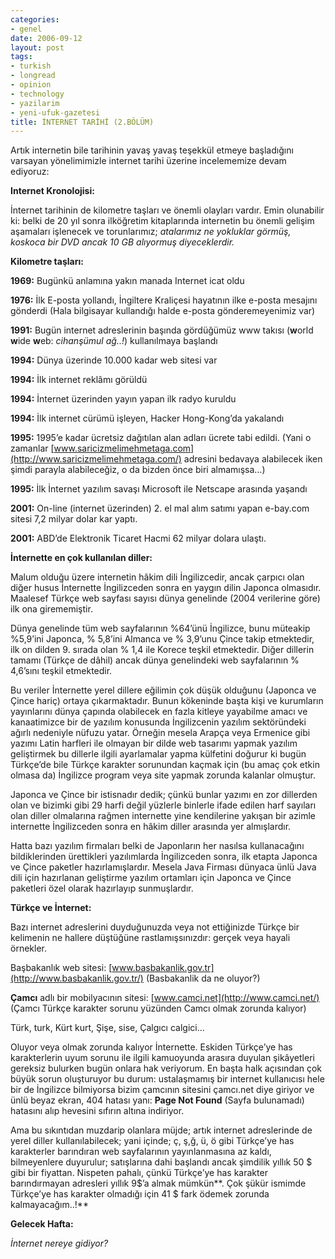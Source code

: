 ```yaml
---
categories:
- genel
date: 2006-09-12
layout: post
tags:
- turkish
- longread
- opinion
- technology
- yazilarim
- yeni-ufuk-gazetesi
title: İNTERNET TARİHİ (2.BÖLÜM)
---
```


Artık internetin bile tarihinin yavaş yavaş teşekkül etmeye başladığını varsayan yönelimimizle internet tarihi üzerine incelememize devam ediyoruz:

**Internet Kronolojisi:**

İnternet tarihinin de kilometre taşları ve önemli olayları vardır. Emin olunabilir ki: belki de 20 yıl sonra ilköğretim kitaplarında internetin bu önemli gelişim aşamaları işlenecek ve torunlarımız; _atalarımız ne yokluklar görmüş, koskoca bir DVD ancak 10 GB alıyormuş diyeceklerdir._

**Kilometre taşları:**

**1969:** Bugünkü anlamına yakın manada Internet icat oldu

**1976:** İlk E-posta yollandı, İngiltere Kraliçesi hayatının ilke e-posta mesajını gönderdi (Hala bilgisayar kullandığı halde e-posta gönderemeyenimiz var)

**1991:** Bugün internet adreslerinin başında gördüğümüz www takısı (**w**orld **w**ide **w**eb: _cihanşümul ağ..!_) kullanılmaya başlandı

**1994:** Dünya üzerinde 10.000 kadar web sitesi var

**1994:** İlk internet reklâmı görüldü

**1994:** İnternet üzerinden yayın yapan ilk radyo kuruldu

**1994:** İlk internet cürümü işleyen, Hacker Hong-Kong’da yakalandı

**1995:** 1995’e kadar ücretsiz dağıtılan alan adları ücrete tabi edildi. (Yani o zamanlar [www.saricizmelimehmetaga.com](http://www.saricizmelimehmetaga.com/) adresini bedavaya alabilecek iken şimdi parayla alabileceğiz, o da bizden önce biri almamışsa…)

**1995:** İlk İnternet yazılım savaşı Microsoft ile Netscape arasında yaşandı

**2001:** On-line (internet üzerinden) 2. el mal alım satımı yapan e-bay.com sitesi 7,2 milyar dolar kar yaptı.

**2001:** ABD’de Elektronik Ticaret Hacmi 62 milyar dolara ulaştı.

**İnternette en çok kullanılan diller:**

Malum olduğu üzere internetin hâkim dili İngilizcedir, ancak çarpıcı olan diğer husus İnternette İngilizceden sonra en yaygın dilin Japonca olmasıdır. Maalesef Türkçe web sayfası sayısı dünya genelinde (2004 verilerine göre) ilk ona girememiştir.

Dünya genelinde tüm web sayfalarının %64’ünü İngilizce, bunu müteakip %5,9’ini Japonca, % 5,8’ini Almanca ve % 3,9’unu Çince takip etmektedir, ilk on dilden 9. sırada olan % 1,4 ile Korece teşkil etmektedir. Diğer dillerin tamamı (Türkçe de dâhil) ancak dünya genelindeki web sayfalarının % 4,6’sını teşkil etmektedir.

Bu veriler İnternette yerel dillere eğilimin çok düşük olduğunu (Japonca ve Çince hariç) ortaya çıkarmaktadır. Bunun kökeninde başta kişi ve kurumların yayınlarını dünya çapında olabilecek en fazla kitleye yayabilme amacı ve kanaatimizce bir de yazılım konusunda İngilizcenin yazılım sektöründeki ağırlı nedeniyle nüfuzu yatar. Örneğin mesela Arapça veya Ermenice gibi yazımı Latin harfleri ile olmayan bir dilde web tasarımı yapmak yazılım geliştirmek bu dillerle ilgili ayarlamalar yapma külfetini doğurur ki bugün Türkçe’de bile Türkçe karakter sorunundan kaçmak için (bu amaç çok etkin olmasa da) İngilizce program veya site yapmak zorunda kalanlar olmuştur.

Japonca ve Çince bir istisnadır dedik; çünkü bunlar yazımı en zor dillerden olan ve bizimki gibi 29 harfi değil yüzlerle binlerle ifade edilen harf sayıları olan diller olmalarına rağmen internette yine kendilerine yakışan bir azimle internette İngilizceden sonra en hâkim diller arasında yer almışlardır.

Hatta bazı yazılım firmaları belki de Japonların her nasılsa kullanacağını bildiklerinden ürettikleri yazılımlarda İngilizceden sonra, ilk etapta Japonca ve Çince paketler hazırlamışlardır. Mesela Java Firması dünyaca ünlü Java dili için hazırlanan geliştirme yazılım ortamları için Japonca ve Çince paketleri özel olarak hazırlayıp sunmuşlardır.

**Türkçe ve İnternet:**

Bazı internet adreslerini duyduğunuzda veya not ettiğinizde Türkçe bir kelimenin ne hallere düştüğüne rastlamışsınızdır: gerçek veya hayali örnekler.

Başbakanlık web sitesi: [www.basbakanlik.gov.tr](http://www.basbakanlik.gov.tr/) (Basbakanlik da ne oluyor?)

**Çamcı** adlı bir mobilyacının sitesi: [www.camci.net](http://www.camci.net/) (Çamcı Türkçe karakter sorunu yüzünden Camcı olmak zorunda kalıyor)

Türk, turk, Kürt kurt, Şişe, sise, Çalgıcı calgici…

Oluyor veya olmak zorunda kalıyor İnternette. Eskiden Türkçe’ye has karakterlerin uyum sorunu ile ilgili kamuoyunda arasıra duyulan şikâyetleri gereksiz bulurken bugün onlara hak veriyorum. En başta halk açısından çok büyük sorun oluşturuyor bu durum: ustalaşmamış bir internet kullanıcısı hele bir de İngilizce bilmiyorsa bizim çamcının sitesini çamcı.net diye giriyor ve ünlü beyaz ekran, 404 hatası yanı: **Page Not Found** (Sayfa bulunamadı) hatasını alıp hevesini sıfırın altına indiriyor.

Ama bu sıkıntıdan muzdarip olanlara müjde; artık internet adreslerinde de yerel diller kullanılabilecek; yani içinde; ç, ş,ğ, ü, ö gibi Türkçe’ye has karakterler barındıran web sayfalarının yayınlanmasına az kaldı, bilmeyenlere duyurulur; satışlarına dahi başlandı ancak şimdilik yıllık 50 $ gibi bir fiyattan. Nispeten pahalı, çünkü Türkçe’ye has karakter barındırmayan adresleri yıllık 9$’a almak mümkün**. Çok şükür ismimde Türkçe’ye has karakter olmadığı için 41 $ fark ödemek zorunda kalmayacağım..!**

**Gelecek Hafta:**

_İnternet nereye gidiyor?_

